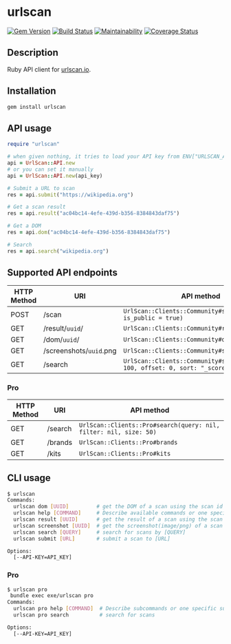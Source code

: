 # urlscan

[![Gem Version](https://badge.fury.io/rb/urlscan.svg)](https://badge.fury.io/rb/urlscan)
[![Build Status](https://travis-ci.org/ninoseki/urlscan.svg?branch=master)](https://travis-ci.org/ninoseki/urlscan)
[![Maintainability](https://api.codeclimate.com/v1/badges/c6625486f2d57039adef/maintainability)](https://codeclimate.com/github/ninoseki/urlscan/maintainability)
[![Coverage Status](https://coveralls.io/repos/github/ninoseki/urlscan/badge.svg?branch=master)](https://coveralls.io/github/ninoseki/urlscan?branch=master)

## Description

Ruby API client for [urlscan.io](https://urlscan.io/).

## Installation

```bash
gem install urlscan
```

## API usage

```ruby
require "urlscan"

# when given nothing, it tries to load your API key from ENV["URLSCAN_API_KEY"]
api = UrlScan::API.new
# or you can set it manually
api = UrlScan::API.new(api_key)

# Submit a URL to scan
res = api.submit("https://wikipedia.org")

# Get a scan result
res = api.result("ac04bc14-4efe-439d-b356-8384843daf75")

# Get a DOM
res = api.dom("ac04bc14-4efe-439d-b356-8384843daf75")

# Search
res = api.search("wikipedia.org")
```

## Supported API endpoints

| HTTP Method | URI                     | API method                                                                    |
|-------------|-------------------------|-------------------------------------------------------------------------------|
| POST        | /scan                   | `UrlScan::Clients::Community#submit(url, is_public = true)`                   |
| GET         | /result/`uuid`/         | `UrlScan::Clients::Community#result(uuid)`                                    |
| GET         | /dom/`uuid`/            | `UrlScan::Clients::Community#dom(uuid)`                                       |
| GET         | /screenshots/`uuid`.png | `UrlScan::Clients::Community#screenshot(uuid)`                                |
| GET         | /search                 | `UrlScan::Clients::Community#search(q, size: 100, offset: 0, sort: "_score")` |

### Pro

| HTTP Method | URI     | API method                                                        |
|-------------|---------|-------------------------------------------------------------------|
| GET         | /search | `UrlScan::Clients::Pro#search(query: nil, filter: nil, size: 50)` |
| GET         | /brands | `UrlScan::Clients::Pro#brands`                                    |
| GET         | /kits   | `UrlScan::Clients::Pro#kits`                                      |

## CLI usage

```bash
$ urlscan
Commands:
  urlscan dom [UUID]         # get the DOM of a scan using the scan id [UUID]
  urlscan help [COMMAND]     # Describe available commands or one specific command
  urlscan result [UUID]      # get the result of a scan using the scan id [UUID]
  urlscan screenshot [UUID]  # get the screenshot(image/png) of a scan using the scan id [UUID]
  urlscan search [QUERY]     # search for scans by [QUERY]
  urlscan submit [URL]       # submit a scan to [URL]

Options:
  [--API-KEY=API_KEY]

```

### Pro

```bash
$ urlscan pro
 bundle exec exe/urlscan pro
Commands:
  urlscan pro help [COMMAND]  # Describe subcommands or one specific subcommand
  urlscan pro search          # search for scans

Options:
  [--API-KEY=API_KEY]
```
